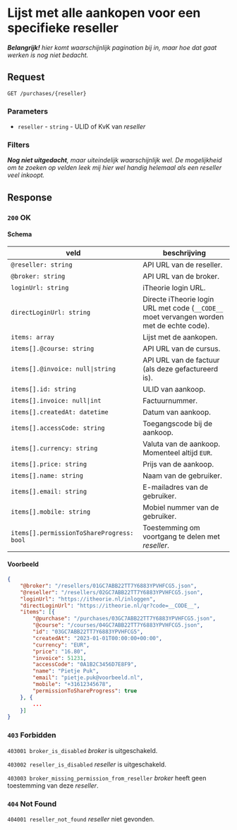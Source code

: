 # Lijst met alle aankopen voor een specifieke reseller

_**Belangrijk!** hier komt waarschijnlijk pagination bij in, maar hoe dat gaat werken is nog niet bedacht._

## Request
```http
GET /purchases/{reseller}
```

### Parameters
* `reseller` - `string` - ULID of KvK van <dfn>reseller</dfn>

### Filters
_**Nog niet uitgedacht**, maar uiteindelijk waarschijnlijk wel. De mogelijkheid om te zoeken op velden leek mij hier wel handig helemaal als een <dfn>reseller</dfb> veel inkoopt._

## Response
### `200` OK
#### Schema
| veld                                      | beschrijving                                                                              |
|-------------------------------------------|-------------------------------------------------------------------------------------------|
| `@reseller: string`                       | API URL van de reseller.                                                                  |
| `@broker: string`                         | API URL van de broker.                                                                    |
| `loginUrl: string`                        | iTheorie login URL.                                                                       |
| `directLoginUrl: string`                  | Directe iTheorie login URL met code (`__CODE__` moet vervangen worden met de echte code). |
| `items: array`                            | Lijst met de aankopen.                                                                    |
| `items[].@course: string`                 | API URL van de cursus.                                                                    |
| `items[].@invoice: null\|string`          | API URL van de factuur (als deze gefactureerd is).                                        |
| `items[].id: string`                      | ULID van aankoop.                                                                         |
| `items[].invoice: null\|int`              | Factuurnummer.                                                                            |
| `items[].createdAt: datetime`             | Datum van aankoop.                                                                        |
| `items[].accessCode: string`              | Toegangscode bij de aankoop.                                                              |
| `items[].currency: string`                | Valuta van de aankoop. Momenteel altijd `EUR`.                                            |
| `items[].price: string`                   | Prijs van de aankoop.                                                                     |
| `items[].name: string`                    | Naam van de gebruiker.                                                                    |
| `items[].email: string`                   | E-mailadres van de gebruiker.                                                             |
| `items[].mobile: string`                  | Mobiel nummer van de gebruiker.                                                           |
| `items[].permissionToShareProgress: bool` | Toestemming om voortgang te delen met <dfn>reseller</dfn>.                                |

#### Voorbeeld
```json
{
    "@broker": "/resellers/01GC7ABB22TT7Y6883YPVHFCG5.json",
    "@reseller": "/resellers/02GC7ABB22TT7Y6883YPVHFCG5.json",
    "loginUrl": "https://itheorie.nl/inloggen",
    "directLoginUrl": "https://itheorie.nl/qr?code=__CODE__",
    "items": [{
        "@purchase": "/purchases/03GC7ABB22TT7Y6883YPVHFCG5.json", 
        "@course": "/courses/04GC7ABB22TT7Y6883YPVHFCG5.json",
        "id": "03GC7ABB22TT7Y6883YPVHFCG5",
        "createdAt": "2023-01-01T00:00:00+00:00",
        "currency": "EUR",
        "price": "16.80",
        "invoice": 51231,
        "accessCode": "0A1B2C3456D7E8F9",
        "name": "Pietje Puk",
        "email": "pietje.puk@voorbeeld.nl",
        "mobile": "+31612345678",
        "permissionToShareProgress": true
    }, {
        ...
    }]
}
```

### `403` Forbidden
`403001 broker_is_disabled`
<dfn>broker</dfn> is uitgeschakeld.

`403002 reseller_is_disabled`
<dfn>reseller</dfn> is uitgeschakeld.

`403003 broker_missing_permission_from_reseller`
<dfn>broker</dfn> heeft geen toestemming van deze <dfn>reseller</dfn>.

### `404` Not Found
`404001 reseller_not_found`
<dfn>reseller</dfn> niet gevonden.
